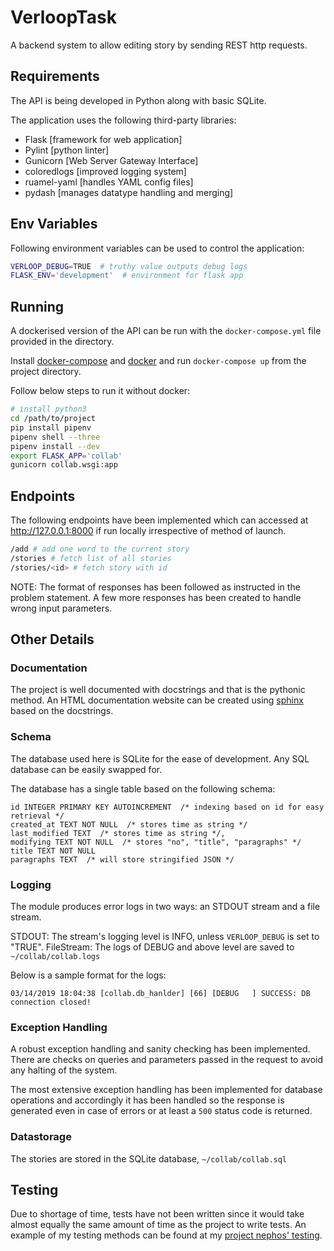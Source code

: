 # VerloopTask

A backend system to allow editing story by sending REST http requests.

## Requirements

The API is being developed in Python along with basic SQLite.

The application uses the following third-party libraries:

- Flask [framework for web application]
- Pylint [python linter]
- Gunicorn [Web Server Gateway Interface]
- coloredlogs [improved logging system]
- ruamel-yaml [handles YAML config files]
- pydash [manages datatype handling and merging]

## Env Variables

Following environment variables can be used to control the application:

```bash
VERLOOP_DEBUG=TRUE  # truthy value outputs debug logs
FLASK_ENV='development'  # environment for flask app
```

## Running

A dockerised version of the API can be run with the `docker-compose.yml` file provided in the directory.

Install [docker-compose](https://docs.docker.com/compose/install/) and [docker](https://docs.docker.com/install/) and run `docker-compose up` from the project directory.

Follow below steps to run it without docker:

```bash
# install python3
cd /path/to/project
pip install pipenv
pipenv shell --three
pipenv install --dev
export FLASK_APP='collab'
gunicorn collab.wsgi:app
```

## Endpoints

The following endpoints have been implemented which can accessed at http://127.0.0.1:8000 if run locally irrespective of method of launch.

```bash
/add # add one word to the current story
/stories # fetch list of all stories
/stories/<id> # fetch story with id
```

NOTE: The format of responses has been followed as instructed in the problem statement. A few more responses has been created to handle wrong input parameters.

## Other Details

### Documentation

The project is well documented with docstrings and that is the pythonic method. An HTML documentation website can be created using [sphinx](http://www.sphinx-doc.org/en/master/) based on the docstrings.

### Schema

The database used here is SQLite for the ease of development. Any SQL database can be easily swapped for.

The database has a single table based on the following schema:

```text
id INTEGER PRIMARY KEY AUTOINCREMENT  /* indexing based on id for easy retrieval */
created_at TEXT NOT NULL  /* stores time as string */
last_modified TEXT  /* stores time as string */, 
modifying TEXT NOT NULL  /* stores "no", "title", "paragraphs" */
title TEXT NOT NULL
paragraphs TEXT  /* will store stringified JSON */
```

### Logging

The module produces error logs in two ways: an STDOUT stream and a file stream.

STDOUT: The stream's logging level is INFO, unless `VERLOOP_DEBUG` is set to "TRUE".
FileStream: The logs of DEBUG and above level are saved to `~/collab/collab.logs`

Below is a sample format for the logs:

```
03/14/2019 18:04:38 [collab.db_hanlder] [66] [DEBUG   ] SUCCESS: DB connection closed!
```

### Exception Handling

A robust exception handling and sanity checking has been implemented. There are checks on queries and parameters passed in the request to avoid any halting of the system.

The most extensive exception handling has been implemented for database operations and accordingly it has been handled so the response is generated even in case of errors or at least a `500` status code is returned.

### Datastorage

The stories are stored in the SQLite database, `~/collab/collab.sql`

## Testing

Due to shortage of time, tests have not been written since it would take almost equally the same amount of time as the project to write tests. An example of my testing methods can be found at my [project nephos' testing](https://github.com/thealphadollar/Nephos/tree/master/tests).